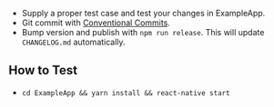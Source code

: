 - Supply a proper test case and test your changes in ExampleApp.
- Git commit with [Conventional Commits](https://conventionalcommits.org/).
- Bump version and publish with `npm run release`. This will update `CHANGELOG.md` automatically.

## How to Test

- `cd ExampleApp && yarn install && react-native start`
